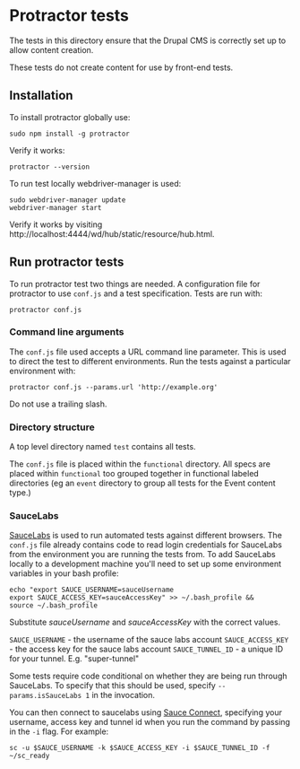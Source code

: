 # Protractor tests

The tests in this directory ensure that the Drupal CMS is correctly set up to allow content creation.

These tests do not create content for use by front-end tests.

## Installation
To install protractor globally use:

    sudo npm install -g protractor

Verify it works:

    protractor --version

To run test locally webdriver-manager is used:

    sudo webdriver-manager update
    webdriver-manager start

Verify it works by visiting http://localhost:4444/wd/hub/static/resource/hub.html.

## Run protractor tests

To run protractor test two things are needed. A configuration file for protractor to use `conf.js` and a test specification. Tests are run with:

    protractor conf.js

### Command line arguments

The `conf.js` file used accepts a URL command line parameter. This is used to direct the test to different environments. Run the tests against a particular environment with:

	protractor conf.js --params.url 'http://example.org'

Do not use a trailing slash.

### Directory structure

A top level directory named `test` contains all tests.

The `conf.js` file is placed within the `functional` directory. All specs are placed within `functional` too grouped together in functional labeled directories (eg an `event` directory to group all tests for the Event content type.)

### SauceLabs

[SauceLabs](https://saucelabs.com/) is used to run automated tests against different browsers. The `conf.js` file already contains code to read login credentials for SauceLabs from the environment you are running the tests from. To add SauceLabs locally to a development machine you'll need to set up some environment variables in your bash profile:

	echo "export SAUCE_USERNAME=sauceUsername
	export SAUCE_ACCESS_KEY=sauceAccessKey" >> ~/.bash_profile &&
	source ~/.bash_profile

Substitute *sauceUsername* and *sauceAccessKey* with the correct values.

`SAUCE_USERNAME` - the username of the sauce labs account
`SAUCE_ACCESS_KEY` - the access key for the sauce labs account
`SAUCE_TUNNEL_ID` - a unique ID for your tunnel. E.g. "super-tunnel"

Some tests require code conditional on whether they are being run through SauceLabs. To specify that this should be used, specify `--params.isSauceLabs 1` in the invocation.

You can then connect to saucelabs using [Sauce Connect](https://docs.saucelabs.com/reference/sauce-connect/), specifying your username, access key and tunnel id when you run the command by passing in the `-i` flag. For example:

`sc -u $SAUCE_USERNAME -k $SAUCE_ACCESS_KEY -i $SAUCE_TUNNEL_ID -f ~/sc_ready`
